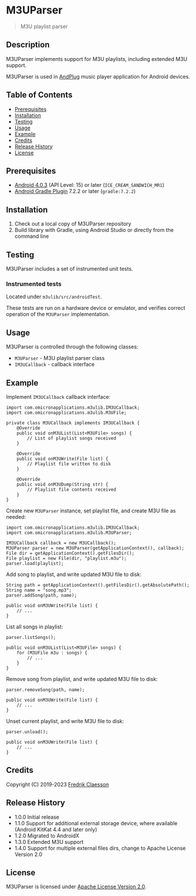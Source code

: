 # M3UParser

> M3U playlist parser

## Description

M3UParser implements support for M3U playlists, including extended M3U support.

M3UParser is used in [AndPlug](https://play.google.com/store/apps/details?id=com.omicronapplications.andplug) music player application for Android devices.

## Table of Contents

- [Prerequisites](#prerequisites)
- [Installation](#installation)
- [Testing](#testing)
- [Usage](#usage)
- [Example](#example)
- [Credits](#credits)
- [Release History](#release-history)
- [License](#license)

## Prerequisites

- [Android 4.0.3](https://developer.android.com/about/versions/android-4.0.3) (API Level: 15) or later (`ICE_CREAM_SANDWICH_MR1`)
- [Android Gradle Plugin](https://developer.android.com/studio/releases/gradle-plugin) 7.2.2 or later (`gradle:7.2.2`)

## Installation

1. Check out a local copy of M3UParser repository
2. Build library with Gradle, using Android Studio or directly from the command line

## Testing

M3UParser includes a set of instrumented unit tests.

### Instrumented tests

Located under `m3ulib/src/androidTest`.

These tests are run on a hardware device or emulator, and verifies correct operation of the `M3UParser` implementation.

## Usage

M3UParser is controlled through the following classes:
- `M3UParser` - M3U playlist parser class 
- `IM3UCallback` - callback interface

## Example

Implement `IM3UCallback` callback interface:
```
import com.omicronapplications.m3ulib.IM3UCallback;
import com.omicronapplications.m3ulib.M3UFile;

private class M3UCallback implements IM3UCallback {
    @Override
    public void onM3UList(List<M3UFile> songs) {
        // List of playlist songs received
    }

    @Override
    public void onM3UWrite(File list) {
        // Playlist file written to disk
    }

    @Override
    public void onM3UDump(String str) {
        // Playlist file contents received
    }
}
```

Create new `M3UParser` instance, set playlist file, and create M3U file as needed:
```
import com.omicronapplications.m3ulib.IM3UCallback;
import com.omicronapplications.m3ulib.M3UParser;

IM3UCallback callback = new M3UCallback();
M3UParser parser = new M3UParser(getApplicationContext(), callback);
File dir = getApplicationContext().getFilesDir();
File playlist = new File(dir, "playlist.m3u");
parser.load(playlist);
```

Add song to playlist, and write updated M3U file to disk:
```
String path = getApplicationContext().getFilesDir().getAbsolutePath();
String name = "song.mp3";
parser.addSong(path, name);

public void onM3UWrite(File list) {
    // ...
}
```

List all songs in playlist:
```
parser.listSongs();

public void onM3UList(List<M3UFile> songs) {
    for (M3UFile m3u : songs) {
        // ...
    }
}
```

Remove song from playlist, and write updated M3U file to disk:
```
parser.removeSong(path, name);

public void onM3UWrite(File list) {
    // ...
}
```

Unset current playlist, and write M3U file to disk:
```
parser.unload();

public void onM3UWrite(File list) {
    // ...
}
```

## Credits

Copyright (C) 2019-2023 [Fredrik Claesson](https://www.omicronapplications.com/)

## Release History

- 1.0.0 Initial release
- 1.1.0 Support for additional external storage device, where available (Android KitKat 4.4 and later only)
- 1.2.0 Migrated to AndroidX
- 1.3.0 Extended M3U support
- 1.4.0 Support for multiple external files dirs, change to Apache License Version 2.0

## License

M3UParser is licensed under [Apache License Version 2.0](LICENSE).
